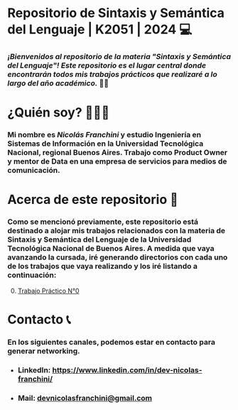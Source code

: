 # **Repositorio de Sintaxis y Semántica del Lenguaje | K2051 | 2024** 💻

### _¡Bienvenidos al repositorio de la materia "Sintaxis y Semántica del Lenguaje"! Este repositorio es el lugar central donde encontrarán todos mis trabajos prácticos que realizaré a lo largo del año académico._ 👋🏽

# ¿Quién soy? 👨🏽‍💻
### Mi nombre es ***Nicolás Franchini*** y estudio Ingeniería en Sistemas de Información en la Universidad Tecnológica Nacional, regional Buenos Aires. Trabajo como Product Owner y mentor de Data en una empresa de servicios para medios de comunicación.

# Acerca de este repositorio 📝
### Como se mencionó previamente, este repositorio está destinado a alojar mis trabajos relacionados con la materia de Sintaxis y Semántica del Lenguaje de la Universidad Tecnológica Nacional de Buenos Aires. A medida que vaya avanzando la cursada, iré generando directorios con cada uno de los trabajos que vaya realizando y los iré listando a continuación:

0. [Trabajo Práctico N°0](00-PrimerProgramaC)

# Contacto 📞
### En los siguientes canales, podemos estar en contacto para generar networking.
+ ### LinkedIn: https://www.linkedin.com/in/dev-nicolas-franchini/
+ ### Mail: devnicolasfranchini@gmail.com





